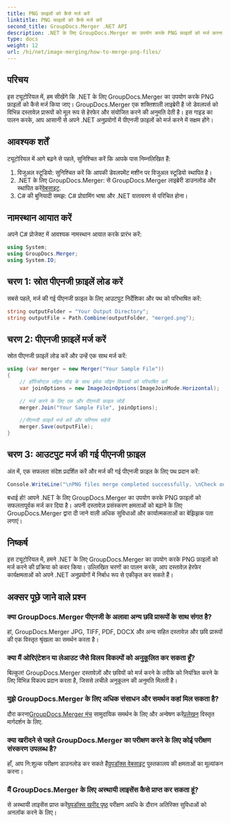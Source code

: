 ```yaml
---
title: PNG फ़ाइलों को कैसे मर्ज करें
linktitle: PNG फ़ाइलों को कैसे मर्ज करें
second_title: GroupDocs.Merger .NET API
description: .NET के लिए GroupDocs.Merger का उपयोग करके PNG फ़ाइलों को मर्ज करना सीखें। आपके .NET अनुप्रयोगों में निर्बाध एकीकरण के लिए चरण-दर-चरण मार्गदर्शिका।
type: docs
weight: 12
url: /hi/net/image-merging/how-to-merge-png-files/
---
```

## परिचय
इस ट्यूटोरियल में, हम सीखेंगे कि .NET के लिए GroupDocs.Merger का उपयोग करके PNG फ़ाइलों को कैसे मर्ज किया जाए। GroupDocs.Merger एक शक्तिशाली लाइब्रेरी है जो डेवलपर्स को विभिन्न दस्तावेज़ प्रारूपों को मूल रूप से हेरफेर और संयोजित करने की अनुमति देती है। इस गाइड का पालन करके, आप आसानी से अपने .NET अनुप्रयोगों में पीएनजी फ़ाइलों को मर्ज करने में सक्षम होंगे।
## आवश्यक शर्तें
ट्यूटोरियल में आगे बढ़ने से पहले, सुनिश्चित करें कि आपके पास निम्नलिखित हैं:
1. विजुअल स्टूडियो: सुनिश्चित करें कि आपकी डेवलपमेंट मशीन पर विजुअल स्टूडियो स्थापित है।
2.  .NET के लिए GroupDocs.Merger: से GroupDocs.Merger लाइब्रेरी डाउनलोड और स्थापित करें[वेबसाइट](https://releases.groupdocs.com/merger/net/).
3. C# की बुनियादी समझ: C# प्रोग्रामिंग भाषा और .NET वातावरण से परिचित होना।

## नामस्थान आयात करें
अपने C# प्रोजेक्ट में आवश्यक नामस्थान आयात करके प्रारंभ करें:
```csharp
using System; 
using GroupDocs.Merger;
using System.IO;
```
## चरण 1: स्रोत पीएनजी फ़ाइलें लोड करें
सबसे पहले, मर्ज की गई पीएनजी फ़ाइल के लिए आउटपुट निर्देशिका और पथ को परिभाषित करें:
```csharp
string outputFolder = "Your Output Directory";
string outputFile = Path.Combine(outputFolder, "merged.png");
```
## चरण 2: पीएनजी फ़ाइलें मर्ज करें
स्रोत पीएनजी फ़ाइलें लोड करें और उन्हें एक साथ मर्ज करें:
```csharp
using (var merger = new Merger("Your Sample File"))
{
    // हॉरिजॉन्टल जॉइन मोड के साथ इमेज जॉइन विकल्पों को परिभाषित करें
    var joinOptions = new ImageJoinOptions(ImageJoinMode.Horizontal);
    
    // मर्ज करने के लिए एक और पीएनजी फ़ाइल जोड़ें
    merger.Join("Your Sample File", joinOptions);
    
    //पीएनजी फ़ाइलें मर्ज करें और परिणाम सहेजें
    merger.Save(outputFile);
}
```
## चरण 3: आउटपुट मर्ज की गई पीएनजी फ़ाइल
अंत में, एक सफलता संदेश प्रदर्शित करें और मर्ज की गई पीएनजी फ़ाइल के लिए पथ प्रदान करें:
```csharp
Console.WriteLine("\nPNG files merge completed successfully. \nCheck output in {0}", outputFolder);
```
बधाई हो! आपने .NET के लिए GroupDocs.Merger का उपयोग करके PNG फ़ाइलों को सफलतापूर्वक मर्ज कर दिया है। अपनी दस्तावेज़ प्रसंस्करण क्षमताओं को बढ़ाने के लिए GroupDocs.Merger द्वारा दी जाने वाली अधिक सुविधाओं और कार्यात्मकताओं का बेझिझक पता लगाएं।


## निष्कर्ष
इस ट्यूटोरियल में, हमने .NET के लिए GroupDocs.Merger का उपयोग करके PNG फ़ाइलों को मर्ज करने की प्रक्रिया को कवर किया। उल्लिखित चरणों का पालन करके, आप दस्तावेज़ हेरफेर कार्यक्षमताओं को अपने .NET अनुप्रयोगों में निर्बाध रूप से एकीकृत कर सकते हैं।
## अक्सर पूछे जाने वाले प्रश्न
### क्या GroupDocs.Merger पीएनजी के अलावा अन्य छवि प्रारूपों के साथ संगत है?
हां, GroupDocs.Merger JPG, TIFF, PDF, DOCX और अन्य सहित दस्तावेज़ और छवि प्रारूपों की एक विस्तृत श्रृंखला का समर्थन करता है।
### क्या मैं ओरिएंटेशन या लेआउट जैसे विलय विकल्पों को अनुकूलित कर सकता हूँ?
बिल्कुल! GroupDocs.Merger दस्तावेज़ों और छवियों को मर्ज करने के तरीके को नियंत्रित करने के लिए विभिन्न विकल्प प्रदान करता है, जिससे लचीले अनुकूलन की अनुमति मिलती है।
### मुझे GroupDocs.Merger के लिए अधिक संसाधन और समर्थन कहां मिल सकता है?
 दौरा करना[GroupDocs.Merger मंच](https://forum.groupdocs.com/c/merger/32) सामुदायिक समर्थन के लिए और अन्वेषण करें[प्रलेखन](https://reference.groupdocs.com/merger/net/) विस्तृत मार्गदर्शन के लिए.
### क्या खरीदने से पहले GroupDocs.Merger का परीक्षण करने के लिए कोई परीक्षण संस्करण उपलब्ध है?
 हाँ, आप नि:शुल्क परीक्षण डाउनलोड कर सकते हैं[ग्रुपडॉक्स वेबसाइट](https://releases.groupdocs.com/) पुस्तकालय की क्षमताओं का मूल्यांकन करना।
### मैं GroupDocs.Merger के लिए अस्थायी लाइसेंस कैसे प्राप्त कर सकता हूं?
 से अस्थायी लाइसेंस प्राप्त करें[ग्रुपडॉक्स खरीद पृष्ठ](https://purchase.groupdocs.com/temporary-license/) परीक्षण अवधि के दौरान अतिरिक्त सुविधाओं को अनलॉक करने के लिए।